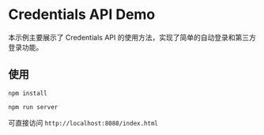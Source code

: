 
# Credentials API Demo

本示例主要展示了 Credentials API 的使用方法，实现了简单的自动登录和第三方登录功能。

## 使用

```
npm install 

npm run server
```

可直接访问 `http://localhost:8088/index.html`